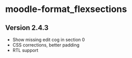 moodle-format_flexsections
==========================

Version 2.4.3
-------------

- Show missing edit cog in section 0
- CSS corrections, better padding
- RTL support

